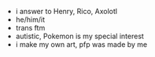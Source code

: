 - i answer to Henry, Rico, Axolotl
- he/him/it
- trans ftm
- autistic, Pokemon is my special interest
- i make my own art, pfp was made by me


